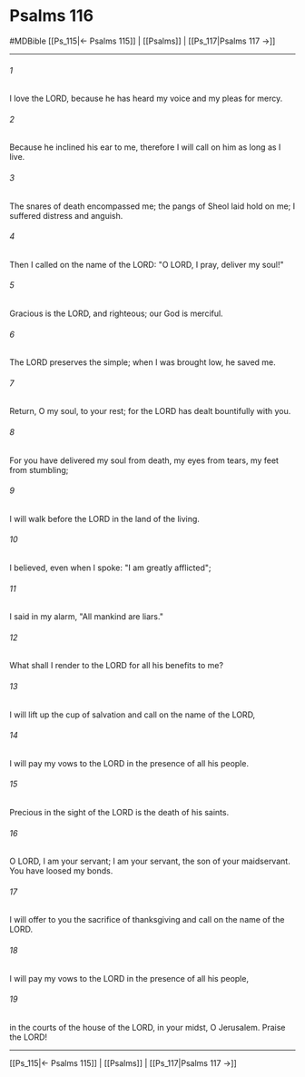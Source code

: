 # Psalms 116
#MDBible
[[Ps_115|← Psalms 115]] | [[Psalms]] | [[Ps_117|Psalms 117 →]]

***

###### 1 
I love the LORD, because he has heard my voice and my pleas for mercy. 

###### 2 
Because he inclined his ear to me, therefore I will call on him as long as I live. 

###### 3 
The snares of death encompassed me; the pangs of Sheol laid hold on me; I suffered distress and anguish. 

###### 4 
Then I called on the name of the LORD: "O LORD, I pray, deliver my soul!" 

###### 5 
Gracious is the LORD, and righteous; our God is merciful. 

###### 6 
The LORD preserves the simple; when I was brought low, he saved me. 

###### 7 
Return, O my soul, to your rest; for the LORD has dealt bountifully with you. 

###### 8 
For you have delivered my soul from death, my eyes from tears, my feet from stumbling; 

###### 9 
I will walk before the LORD in the land of the living. 

###### 10 
I believed, even when I spoke: "I am greatly afflicted"; 

###### 11 
I said in my alarm, "All mankind are liars." 

###### 12 
What shall I render to the LORD for all his benefits to me? 

###### 13 
I will lift up the cup of salvation and call on the name of the LORD, 

###### 14 
I will pay my vows to the LORD in the presence of all his people. 

###### 15 
Precious in the sight of the LORD is the death of his saints. 

###### 16 
O LORD, I am your servant; I am your servant, the son of your maidservant. You have loosed my bonds. 

###### 17 
I will offer to you the sacrifice of thanksgiving and call on the name of the LORD. 

###### 18 
I will pay my vows to the LORD in the presence of all his people, 

###### 19 
in the courts of the house of the LORD, in your midst, O Jerusalem. Praise the LORD! 

***

[[Ps_115|← Psalms 115]] | [[Psalms]] | [[Ps_117|Psalms 117 →]]
